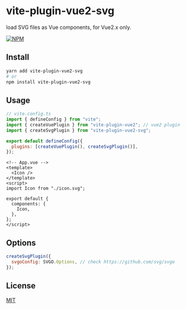 # vite-plugin-vue2-svg

load SVG files as Vue components, for Vue2.x only.

[![NPM](https://nodei.co/npm/vite-plugin-vue2-svg.png)](https://npmjs.org/package/vite-plugin-vue2-svg/)

## Install

```bash
yarn add vite-plugin-vue2-svg
# or
npm install vite-plugin-vue2-svg
```

## Usage

```js
// vite.config.ts
import { defineConfig } from "vite";
import { createVuePlugin } from "vite-plugin-vue2"; // vue2 plugin
import { createSvgPlugin } from "vite-plugin-vue2-svg";

export default defineConfig({
  plugins: [createVuePlugin(), createSvgPlugin()],
});
```

```vue
<!-- App.vue -->
<template>
  <Icon />
</template>
<script>
import Icon from "./icon.svg";

export default {
  components: {
    Icon,
  },
};
</script>
```

## Options

```js
createSvgPlugin({
  svgoConfig: SVGO.Options, // check https://github.com/svg/svgo
});
```

## License

[MIT](LICENSE)
